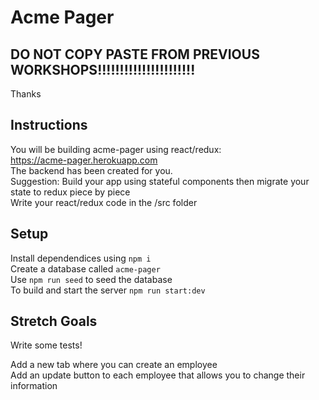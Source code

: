 # Acme Pager

## DO NOT COPY PASTE FROM PREVIOUS WORKSHOPS!!!!!!!!!!!!!!!!!!!!!!

Thanks

## Instructions

You will be building acme-pager using react/redux:  
https://acme-pager.herokuapp.com  
The backend has been created for you.  
Suggestion: Build your app using stateful components then migrate your state to redux piece by piece  
Write your react/redux code in the /src folder

## Setup

Install dependendices using `npm i`  
Create a database called `acme-pager`  
Use `npm run seed` to seed the database  
To build and start the server `npm run start:dev`

## Stretch Goals

Write some tests!

<!-- Add a delete button for each employee   -->

Add a new tab where you can create an employee  
Add an update button to each employee that allows you to change their information
